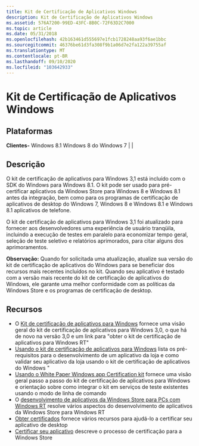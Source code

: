 ```yaml
---
title: Kit de Certificação de Aplicativos Windows
description: Kit de Certificação de Aplicativos Windows
ms.assetid: 576A7200-99ED-43FC-8B0C-72F63D2C7000
ms.topic: article
ms.date: 05/31/2018
ms.openlocfilehash: 42b163461d555697e1fcb1728248aa93f6ae1bbc
ms.sourcegitcommit: 46376be61d3fa308f9b1a06d7e2fa122a39755af
ms.translationtype: MT
ms.contentlocale: pt-BR
ms.lasthandoff: 09/10/2020
ms.locfileid: "103642933"
---
```

# <a name="windows-app-certification-kit"></a>Kit de Certificação de Aplicativos Windows

## <a name="platforms"></a>Plataformas

**Clientes-** Windows 8.1 Windows 8 do Windows 7 \| \|  


## <a name="description"></a>Descrição

O kit de certificação de aplicativos para Windows 3,1 está incluído com o SDK do Windows para Windows 8.1. O kit pode ser usado para pré-certificar aplicativos da Windows Store para Windows 8 e Windows 8.1 antes da integração, bem como para os programas de certificação de aplicativos de desktop do Windows 7, Windows 8 e Windows 8.1 e Windows 8.1 aplicativos de telefone.

O kit de certificação de aplicativos para Windows 3,1 foi atualizado para fornecer aos desenvolvedores uma experiência de usuário tranqüila, incluindo a execução de testes em paralelo para economizar tempo geral, seleção de teste seletivo e relatórios aprimorados, para citar alguns dos aprimoramentos.

**Observação:** Quando for solicitada uma atualização, atualize sua versão do kit de certificação de aplicativos do Windows para se beneficiar dos recursos mais recentes incluídos no kit. Quando seu aplicativo é testado com a versão mais recente do kit de certificação de aplicativos do Windows, ele garante uma melhor conformidade com as políticas da Windows Store e os programas de certificação de desktop.

## <a name="resources"></a>Recursos

-   O [Kit de certificação de aplicativos para Windows](https://msdn.microsoft.com/windows/apps/jj572486.aspx) fornece uma visão geral do kit de certificação de aplicativos para Windows 3,0, o que há de novo na versão 3,0 e um link para "obter o kit de certificação de aplicativos para Windows RT"
-   [Usando o kit de certificação de aplicativos para Windows](/previous-versions/windows/apps/hh694081(v=win.10)) lista os pré-requisitos para o desenvolvimento de um aplicativo da loja e como validar seu aplicativo da loja usando o kit de certificação de aplicativos do Windows "
-   [Usando o White Paper Windows app Certification kit](https://www.microsoft.com/download/details.aspx?id=27414) fornece uma visão geral passo a passo do kit de certificação de aplicativos para Windows e orientação sobre como integrar o kit em serviços de teste existentes usando o modo de linha de comando
-   O [desenvolvimento de aplicativos da Windows Store para PCs com Windows RT](https://www.microsoft.com/download/details.aspx?id=30703) resolve vários aspectos do desenvolvimento de aplicativos da Windows Store para Windows RT
-   [Obter certificados](../win_cert/windows-certification-portal.md) fornece vários recursos para ajudá-lo a certificar seu aplicativo de desktop
-   [Certificar seu aplicativo](https://msdn.microsoft.com/library/windows/apps/hh694079.aspx) descreve o processo de certificação para a Windows Store

 

 